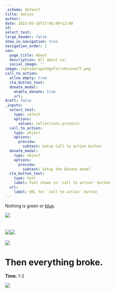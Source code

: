```yaml
---
_schema: default
title: Oaties
author:
date: 2023-05-16T17:05:00+12:00
id:
select_test:
large_header: false
show_in_navigation: true
navigation_order: 2
seo:
  page_title: About
  description: All about us!
  social_image: ''
image: /upload/ago34gofzcrv0xinxof7.png
call_to_action:
  allow_empty: true
  cta_button_text:
  donate_modal:
    enable_donate: true
    url:
draft: false
_inputs:
  select_test:
    type: select
    options:
      values: collections.projects
  call_to_action:
    type: object
    options:
      preview:
        subtext: Setup Call to action button
  donate_modal:
    type: object
    options:
      preview:
        subtext: Setup the Donate modal
  cta_button_text:
    type: text
    label: Text shown in `call to action` button
  url:
    label: URL for `call to action` button
---
```

Nothing is green or [blue](#test).

![](/sauces-home_rpbkg6.jpg)

# ![](/jsiumvn6v1bakchik0cn.png)![](/upload/oq7tfd82ubyvknsszfnh.png)

![](/upload/q85zcc8xeygr6caafrrj.png)

# Then everything broke.

**Time**: 1-2

![](https://res.cloudinary.com/vermilion-mandrill/image_0f961d36-8412-4e36-9fa1-26b14d760c3e_2000x_oixyns.webp)
